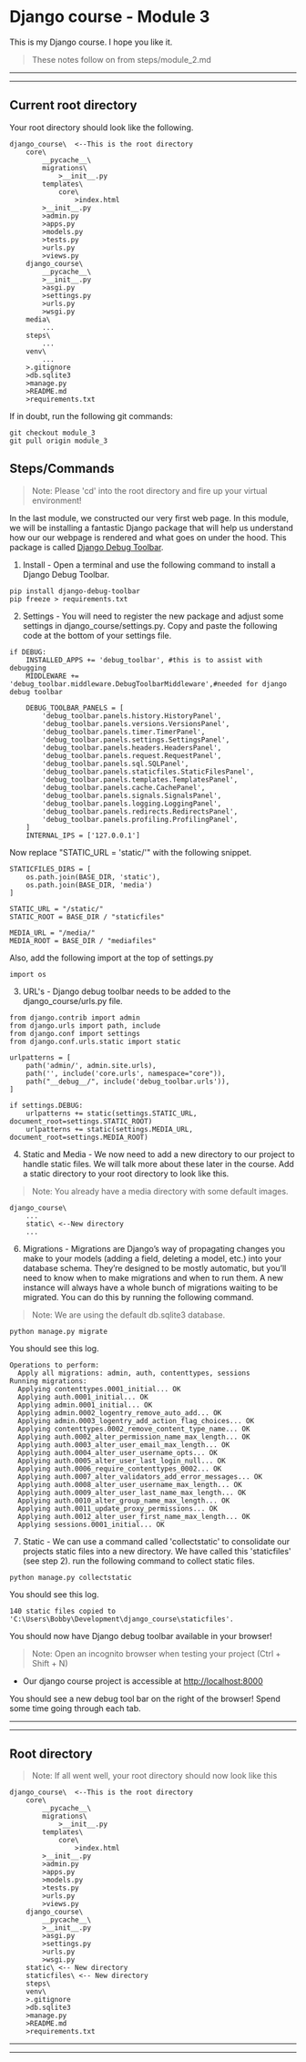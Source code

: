 # Django course - Module 3

This is my Django course. I hope you like it.

> These notes follow on from steps/module_2.md
***
***

## Current root directory

Your root directory should look like the following.

```
django_course\  <--This is the root directory
    core\
        __pycache__\
        migrations\
            >__init__.py
        templates\
            core\
                >index.html
        >__init__.py
        >admin.py
        >apps.py
        >models.py
        >tests.py
        >urls.py
        >views.py
    django_course\
        __pycache__\
        >__init__.py
        >asgi.py
        >settings.py
        >urls.py
        >wsgi.py
    media\
        ...
    steps\
        ...
    venv\
        ...
    >.gitignore
    >db.sqlite3
    >manage.py
    >README.md
    >requirements.txt
```

If in doubt, run the following git commands:

```
git checkout module_3
git pull origin module_3
```

## Steps/Commands

> Note: Please 'cd' into the root directory and fire up your virtual environment!

In the last module, we constructed our very first web page. In this module, we will be installing a fantastic Django
package that will help us understand how our our webpage is rendered and what goes on under the hood. This package is
called [Django Debug Toolbar](https://pypi.org/project/django-debug-toolbar/).

1) Install - Open a terminal and use the following command to install a Django Debug Toolbar.

```
pip install django-debug-toolbar
pip freeze > requirements.txt
```

2) Settings - You will need to register the new package and adjust some settings in django_course/settings.py. Copy and
   paste the following code at the bottom of your settings file.

```
if DEBUG:
    INSTALLED_APPS += 'debug_toolbar', #this is to assist with debugging
    MIDDLEWARE += 'debug_toolbar.middleware.DebugToolbarMiddleware',#needed for django debug toolbar

    DEBUG_TOOLBAR_PANELS = [
        'debug_toolbar.panels.history.HistoryPanel',
        'debug_toolbar.panels.versions.VersionsPanel',
        'debug_toolbar.panels.timer.TimerPanel',
        'debug_toolbar.panels.settings.SettingsPanel',
        'debug_toolbar.panels.headers.HeadersPanel',
        'debug_toolbar.panels.request.RequestPanel',
        'debug_toolbar.panels.sql.SQLPanel',
        'debug_toolbar.panels.staticfiles.StaticFilesPanel',
        'debug_toolbar.panels.templates.TemplatesPanel',
        'debug_toolbar.panels.cache.CachePanel',
        'debug_toolbar.panels.signals.SignalsPanel',
        'debug_toolbar.panels.logging.LoggingPanel',
        'debug_toolbar.panels.redirects.RedirectsPanel',
        'debug_toolbar.panels.profiling.ProfilingPanel',
    ]
    INTERNAL_IPS = ['127.0.0.1']
```

Now replace "STATIC_URL = 'static/'" with the following snippet.

```
STATICFILES_DIRS = [
    os.path.join(BASE_DIR, 'static'),
    os.path.join(BASE_DIR, 'media')
]

STATIC_URL = "/static/"
STATIC_ROOT = BASE_DIR / "staticfiles"

MEDIA_URL = "/media/"
MEDIA_ROOT = BASE_DIR / "mediafiles"
```

Also, add the following import at the top of settings.py

```
import os
```

3) URL's - Django debug toolbar needs to be added to the django_course/urls.py file.

```
from django.contrib import admin
from django.urls import path, include
from django.conf import settings
from django.conf.urls.static import static

urlpatterns = [
    path('admin/', admin.site.urls),
    path('', include('core.urls', namespace="core")),
    path("__debug__/", include('debug_toolbar.urls')),
]

if settings.DEBUG:
    urlpatterns += static(settings.STATIC_URL, document_root=settings.STATIC_ROOT)
    urlpatterns += static(settings.MEDIA_URL, document_root=settings.MEDIA_ROOT)
```

4) Static and Media - We now need to add a new directory to our project to handle static files. We will talk more about
   these later in the course. Add a static directory to your root directory to look like this.

> Note: You already have a media directory with some default images.

```
django_course\  
    ...
    static\ <--New directory
    ...
```

6) Migrations - Migrations are Django’s way of propagating changes you make to your models (adding a field, deleting a
   model, etc.) into your database schema. They’re designed to be mostly automatic, but you’ll need to know when to make
   migrations and when to run them. A new instance will always have a whole bunch of migrations waiting to be migrated.
   You can do this by running the following command.

> Note: We are using the default db.sqlite3 database.

```
python manage.py migrate
```

You should see this log.

```
Operations to perform:
  Apply all migrations: admin, auth, contenttypes, sessions
Running migrations:
  Applying contenttypes.0001_initial... OK
  Applying auth.0001_initial... OK
  Applying admin.0001_initial... OK
  Applying admin.0002_logentry_remove_auto_add... OK
  Applying admin.0003_logentry_add_action_flag_choices... OK
  Applying contenttypes.0002_remove_content_type_name... OK
  Applying auth.0002_alter_permission_name_max_length... OK
  Applying auth.0003_alter_user_email_max_length... OK
  Applying auth.0004_alter_user_username_opts... OK
  Applying auth.0005_alter_user_last_login_null... OK
  Applying auth.0006_require_contenttypes_0002... OK
  Applying auth.0007_alter_validators_add_error_messages... OK
  Applying auth.0008_alter_user_username_max_length... OK
  Applying auth.0009_alter_user_last_name_max_length... OK
  Applying auth.0010_alter_group_name_max_length... OK
  Applying auth.0011_update_proxy_permissions... OK
  Applying auth.0012_alter_user_first_name_max_length... OK
  Applying sessions.0001_initial... OK
```

7) Static - We can use a command called 'collectstatic' to consolidate our projects static files into a new directory.
   We have called this 'staticfiles' (see step 2). run the following command to collect static files.

```
python manage.py collectstatic
```

You should see this log.

```
140 static files copied to 'C:\Users\Bobby\Development\django_course\staticfiles'.
```

You should now have Django debug toolbar available in your browser!
> Note: Open an incognito browser when testing your project (Ctrl + Shift + N)

* Our django course project is accessible at [http://localhost:8000](http://localhost:8000)

You should see a new debug tool bar on the right of the browser! Spend some time going through each tab.
***
***

## Root directory

> Note: If all went well, your root directory should now look like this

```
django_course\  <--This is the root directory
    core\
        __pycache__\
        migrations\
            >__init__.py
        templates\
            core\
                >index.html
        >__init__.py
        >admin.py
        >apps.py
        >models.py
        >tests.py
        >urls.py
        >views.py
    django_course\
        __pycache__\
        >__init__.py
        >asgi.py
        >settings.py
        >urls.py
        >wsgi.py
    static\ <-- New directory
    staticfiles\ <-- New directory
    steps\
    venv\
    >.gitignore
    >db.sqlite3
    >manage.py
    >README.md
    >requirements.txt
```

***
***
